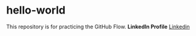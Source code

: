 # hello-world
This repository is for practicing the GitHub Flow.
**LinkedIn Profile**
[Linkedin](https://www.linkedin.com/in/samysamir)
